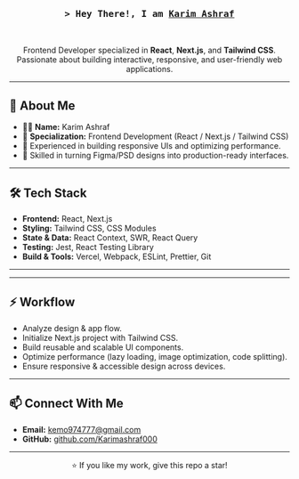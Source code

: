 <!-- Title -->
<h3 align="center">
        <samp>&gt; Hey There!, I am
                <b><a target="_blank" href="https://github.com/Karimashraf000">Karim Ashraf</a></b>
        </samp>
</h3>
<br>

<p align="center">
  Frontend Developer specialized in <b>React</b>, <b>Next.js</b>, and <b>Tailwind CSS</b>.  
  Passionate about building interactive, responsive, and user-friendly web applications.
</p>

---

## 🚀 About Me
- 👨‍💻 **Name:** Karim Ashraf  
- 🎯 **Specialization:** Frontend Development (React / Next.js / Tailwind CSS)  
- 📱 Experienced in building responsive UIs and optimizing performance.  
- 🎨 Skilled in turning Figma/PSD designs into production-ready interfaces.  

---

## 🛠 Tech Stack
- **Frontend:** React, Next.js  
- **Styling:** Tailwind CSS, CSS Modules  
- **State & Data:** React Context, SWR, React Query  
- **Testing:** Jest, React Testing Library  
- **Build & Tools:** Vercel, Webpack, ESLint, Prettier, Git  

---
---

## ⚡ Workflow
- Analyze design & app flow.  
- Initialize Next.js project with Tailwind CSS.  
- Build reusable and scalable UI components.  
- Optimize performance (lazy loading, image optimization, code splitting).  
- Ensure responsive & accessible design across devices.  

---

## 📫 Connect With Me
- **Email:** kemo974777@gmail.com
- **GitHub:** [github.com/Karimashraf000](https://github.com/Karimashraf000) 

---

<p align="center">⭐ If you like my work, give this repo a star!</p>
